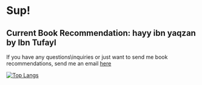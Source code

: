 # Sup!
## Current Book Recommendation: hayy ibn yaqzan by Ibn Tufayl 
If you have any questions\inquiries or just want to send me book recommendations, send me an email [here](mailto:ziadazmyahmed@gmail.com)

[![Top Langs](https://readme-stats-private-six.vercel.app/api/top-langs/?username=zelshahawy&size_weight=0.3&count_weight=0.7)](https://github.com/zelshahawy/readme-stats-private)
